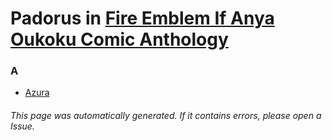 # Padorus in [Fire Emblem If Anya Oukoku Comic Anthology](https://myanimelist.net/manga/95506/Fire_Emblem_If_Anya_Oukoku_Comic_Anthology)

### A
* [Azura](https://github.com/shadow578/Project-Padoru/blob/master/table-of-contents/characters/Azura.md)

###### This page was automatically generated. If it contains errors, please open a Issue.
